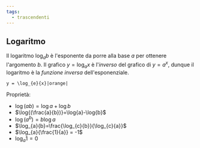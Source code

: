 ```yaml
---
tags:
  - trascendenti
---
```

## Logaritmo
Il logaritmo $\log_{a}{b}$ è l'esponente da porre alla base $a$ per ottenere l'argomento $b$.
Il grafico $y=\log_{a}{x}$ è l'*inverso* del grafico di $y=a^x$, dunque il logaritmo è la *funzione inversa* dell'esponenziale.
```desmos-graph
y = \log_{e}{x}|orange|
```
Proprietà:
- $\log{(ab)}=\log{a}+\log{b}$
- $\log{(\frac{a}{b})}=\log{a}-\log{b}$
- $\log{(a^b)}=b\log{a}$
- $\log_{a}{b}=\frac{\log_{c}{b}}{\log_{c}{a}}$
- $\log_{a}{\frac{1}{a}} = -1$
- $\log_{a}{1} = 0$